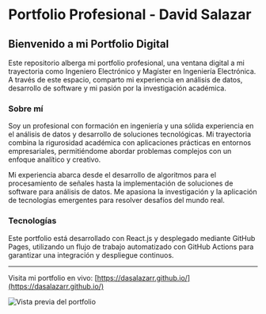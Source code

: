 # Portfolio Profesional - David Salazar

## Bienvenido a mi Portfolio Digital

Este repositorio alberga mi portfolio profesional, una ventana digital a mi trayectoria como Ingeniero Electrónico y Magíster en Ingeniería Electrónica. A través de este espacio, comparto mi experiencia en análisis de datos, desarrollo de software y mi pasión por la investigación académica.

### Sobre mí

Soy un profesional con formación en ingeniería y una sólida experiencia en el análisis de datos y desarrollo de soluciones tecnológicas. Mi trayectoria combina la rigurosidad académica con aplicaciones prácticas en entornos empresariales, permitiéndome abordar problemas complejos con un enfoque analítico y creativo.

Mi experiencia abarca desde el desarrollo de algoritmos para el procesamiento de señales hasta la implementación de soluciones de software para análisis de datos. Me apasiona la investigación y la aplicación de tecnologías emergentes para resolver desafíos del mundo real.

### Tecnologías

Este portfolio está desarrollado con React.js y desplegado mediante GitHub Pages, utilizando un flujo de trabajo automatizado con GitHub Actions para garantizar una integración y despliegue continuos.

---

Visita mi portfolio en vivo: [https://dasalazarr.github.io/](https://dasalazarr.github.io/)

![Vista previa del portfolio](test.gif)
